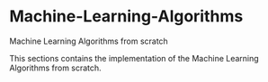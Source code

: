 # Machine-Learning-Algorithms
Machine Learning Algorithms from scratch

This sections contains the implementation of the Machine Learning Algorithms from scratch.